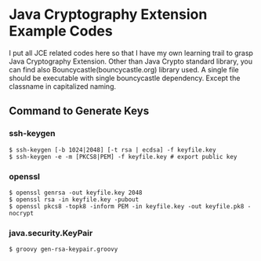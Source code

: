 # Java Cryptography Extension Example Codes

I put all JCE related codes here so that I have my own learning trail
to grasp Java Cryptography Extension. Other than Java Crypto standard
library, you can find also Bouncycastle(bouncycastle.org) library used.
A single file should be executable with single bouncycastle dependency.
Except the classname in capitalized naming.

## Command to Generate Keys

### ssh-keygen

```
$ ssh-keygen [-b 1024|2048] [-t rsa | ecdsa] -f keyfile.key
$ ssh-keygen -e -m [PKCS8|PEM] -f keyfile.key # export public key
```

### openssl

```
$ openssl genrsa -out keyfile.key 2048
$ openssl rsa -in keyfile.key -pubout
$ openssl pkcs8 -topk8 -inform PEM -in keyfile.key -out keyfile.pk8 -nocrypt
```

### java.security.KeyPair

```
$ groovy gen-rsa-keypair.groovy
```